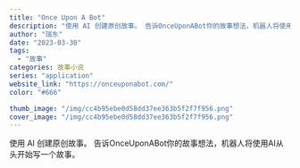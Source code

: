 ```yaml
---
title: "Once Upon A Bot"
description: "使用 AI 创建原创故事。 告诉OnceUponABot你的故事想法，机器人将使用AI从头开始写一个故事。"
author: "瑞东"
date: "2023-03-30"
tags:
  - "故事"
categories: 故事小说
series: "application"
website_link: "https://onceuponabot.com/"
color: "#666"

thumb_image: "/img/cc4b95ebe0d58dd37ee363b5f2f7f956.png"
cover_image: "/img/cc4b95ebe0d58dd37ee363b5f2f7f956.png"
---
```


使用 AI 创建原创故事。 告诉OnceUponABot你的故事想法，机器人将使用AI从头开始写一个故事。